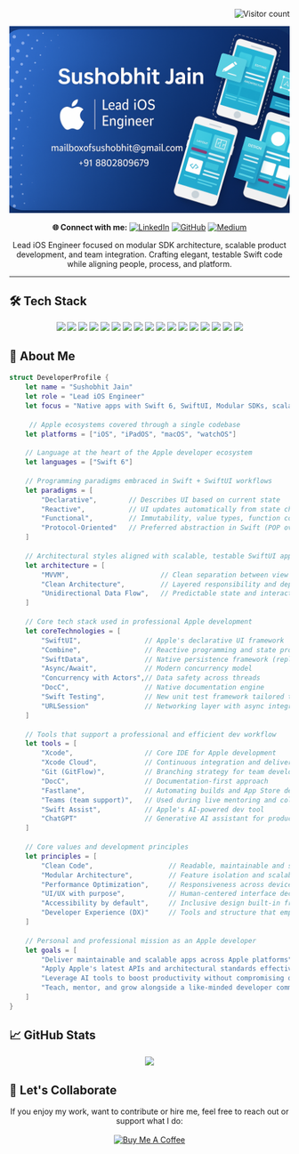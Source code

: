 <p align="right"> 
  <img 
    src="https://visitor-badge.laobi.icu/badge?page_id=sushobhitjain.sushobhitjain&title=Visitors" alt="Visitor count" /> 
</p> 
<img src="https://github.com/Sushobhitbuiltbyblank/Sushobhitbuiltbyblank/blob/main/header.png" /> 
<div align="center">
  
**🌐 Connect with me:**
[![LinkedIn](https://img.shields.io/badge/-LinkedIn-blue?style=flat-square&logo=linkedin&logoColor=white)](https://www.linkedin.com/in/sushobhitjain/)
[![GitHub](https://img.shields.io/badge/-GitHub-181717?style=flat-square&logo=github&logoColor=white)](https://github.com/sushobhitbuiltbyblank/)
[![Medium](https://img.shields.io/badge/-Medium-02B875?style=flat-square&logo=medium&logoColor=white)](https://medium.com/@sushobhit)

Lead iOS Engineer focused on modular SDK architecture, scalable product development, and team integration.
Crafting elegant, testable Swift code while aligning people, process, and platform.

</div>

----

## 🛠 Tech Stack
<div align="center">

  <!-- 🌟 Lenguaje & Frameworks base -->
  <img src="https://img.shields.io/badge/Swift-FA7343?style=for-the-badge&logo=swift&logoColor=white">
  <img src="https://img.shields.io/badge/SwiftUI-007AFF?style=for-the-badge&logo=swift&logoColor=white">
  <img src="https://img.shields.io/badge/SwiftData-5C5C5C?style=for-the-badge&logo=swift&logoColor=white">
  <img src="https://img.shields.io/badge/Combine-FA7343?style=for-the-badge&logo=swift&logoColor=white">

  <!-- 🔁 Concurrencia -->
  <img src="https://img.shields.io/badge/Async/Await-1C1C1E?style=for-the-badge&logo=swift&logoColor=34C759">

  <!-- 🧪 Testing y documentación -->
  <img src="https://img.shields.io/badge/Swift_Testing-34C759?style=for-the-badge&logo=swift&logoColor=white">
  <img src="https://img.shields.io/badge/DocC-0A84FF?style=for-the-badge&logo=googledocs&logoColor=white">

  <!-- 🧠 AI & Developer Experience -->
  <img src="https://img.shields.io/badge/Swift_Assist-F2F2F2?style=for-the-badge&logo=swift&logoColor=34C759">
  <img src="https://img.shields.io/badge/ChatGPT-10A37F?style=for-the-badge&logo=openai&logoColor=white">

  <!-- 🔄 Modelado & APIs -->
  <img src="https://img.shields.io/badge/Codable-000000?style=for-the-badge&logo=swift&logoColor=FA7343">
  <img src="https://img.shields.io/badge/URLSession-0D96F6?style=for-the-badge&logo=apple&logoColor=white">

  <!-- 🚀 Testing y distribución -->
  <img src="https://img.shields.io/badge/TestFlight-007AFF?style=for-the-badge&logo=apple&logoColor=white">
  <img src="https://img.shields.io/badge/Fastlane-00C7B7?style=for-the-badge&logo=fastlane&logoColor=white">

  <!-- ⚙️ IDE, Versionado, CI/CD -->
  <img src="https://img.shields.io/badge/Xcode-0D96F6?style=for-the-badge&logo=xcode&logoColor=white">
  <img src="https://img.shields.io/badge/Xcode_Cloud-333333?style=for-the-badge&logo=icloud&logoColor=white">
  <img src="https://img.shields.io/badge/Git-F05032?style=for-the-badge&logo=git&logoColor=white">
  <img src="https://img.shields.io/badge/GitHub-181717?style=for-the-badge&logo=github&logoColor=white">

</div>

## 🧠 About Me

```swift
struct DeveloperProfile {
    let name = "Sushobhit Jain"
    let role = "Lead iOS Engineer"
    let focus = "Native apps with Swift 6, SwiftUI, Modular SDKs, scalable architecture & Unit Test"

     // Apple ecosystems covered through a single codebase
    let platforms = ["iOS", "iPadOS", "macOS", "watchOS"]

    // Language at the heart of the Apple developer ecosystem
    let languages = ["Swift 6"]

    // Programming paradigms embraced in Swift + SwiftUI workflows
    let paradigms = [
        "Declarative",        // Describes UI based on current state
        "Reactive",           // UI updates automatically from state changes
        "Functional",         // Immutability, value types, function composition
        "Protocol-Oriented"   // Preferred abstraction in Swift (POP over OOP)
    ]

    // Architectural styles aligned with scalable, testable SwiftUI apps
    let architecture = [
        "MVVM",                       // Clean separation between view and logic
        "Clean Architecture",         // Layered responsibility and dependency rule
        "Unidirectional Data Flow",   // Predictable state and interaction flow
    ]

    // Core tech stack used in professional Apple development
    let coreTechnologies = [
        "SwiftUI",                // Apple's declarative UI framework
        "Combine",                // Reactive programming and state propagation
        "SwiftData",              // Native persistence framework (replaces Core Data)
        "Async/Await",            // Modern concurrency model
        "Concurrency with Actors",// Data safety across threads
        "DocC",                   // Native documentation engine
        "Swift Testing",          // New unit test framework tailored to SwiftUI
        "URLSession"              // Networking layer with async integration
    ]

    // Tools that support a professional and efficient dev workflow
    let tools = [
        "Xcode",                  // Core IDE for Apple development
        "Xcode Cloud",            // Continuous integration and delivery
        "Git (GitFlow)",          // Branching strategy for team development
        "DocC",                   // Documentation-first approach
        "Fastlane",               // Automating builds and App Store delivery
        "Teams (team support)",   // Used during live mentoring and collaboration
        "Swift Assist",           // Apple's AI-powered dev tool
        "ChatGPT"                 // Generative AI assistant for productivity
    ]

    // Core values and development principles
    let principles = [
        "Clean Code",                   // Readable, maintainable and self-explanatory
        "Modular Architecture",         // Feature isolation and scalability
        "Performance Optimization",     // Responsiveness across devices
        "UI/UX with purpose",           // Human-centered interface decisions
        "Accessibility by default",     // Inclusive design built-in from the start
        "Developer Experience (DX)"     // Tools and structure that empower the team
    ]

    // Personal and professional mission as an Apple developer
    let goals = [
        "Deliver maintainable and scalable apps across Apple platforms",
        "Apply Apple's latest APIs and architectural standards effectively",
        "Leverage AI tools to boost productivity without compromising quality",
        "Teach, mentor, and grow alongside a like-minded developer community."
    ]
}
```

##  📈 GitHub Stats

<div align="center">
  <img 
    src="https://github-readme-stats.vercel.app/api?username=sushobhitjain&show_icons=true&theme=tokyonight"> 
</div>

## 🤝 Let's Collaborate
<div align="center"> 
   If you enjoy my work, want to contribute or hire me, feel free to reach out or support what I do: <br><br> 
</div> 
<div align="center"> 
  <a href="https://www.buymeacoffee.com/sushobhitjain" target="_blank"> 
    <img src="https://www.buymeacoffee.com/assets/img/custom_images/orange_img.png" alt="Buy Me A Coffee" width="174"> 
  </a> 
</div>

